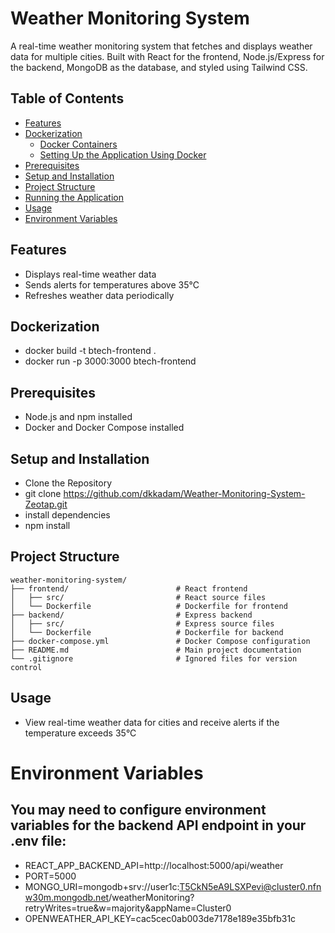 # Weather Monitoring System

A real-time weather monitoring system that fetches and displays weather data for multiple cities. Built with React for the frontend, Node.js/Express for the backend, MongoDB as the database, and styled using Tailwind CSS.

## Table of Contents
- [Features](#features)
- [Dockerization](#dockerization)
  - [Docker Containers](#docker-containers)
  - [Setting Up the Application Using Docker](#setting-up-the-application-using-docker)
- [Prerequisites](#prerequisites)
- [Setup and Installation](#setup-and-installation)
- [Project Structure](#project-structure)
- [Running the Application](#running-the-application)
- [Usage](#usage)
- [Environment Variables](#environment-variables)


## Features
- Displays real-time weather data
- Sends alerts for temperatures above 35°C
- Refreshes weather data periodically

## Dockerization
- docker build -t btech-frontend .
- docker run -p 3000:3000 btech-frontend

## Prerequisites
- Node.js and npm installed
- Docker and Docker Compose installed

## Setup and Installation
- Clone the Repository
- git clone https://github.com/dkkadam/Weather-Monitoring-System-Zeotap.git
- install dependencies
- npm install


## Project Structure
```plaintext
weather-monitoring-system/
├── frontend/                        # React frontend
│   ├── src/                         # React source files
│   └── Dockerfile                   # Dockerfile for frontend
├── backend/                         # Express backend
│   ├── src/                         # Express source files
│   └── Dockerfile                   # Dockerfile for backend
├── docker-compose.yml               # Docker Compose configuration
├── README.md                        # Main project documentation
└── .gitignore                       # Ignored files for version control
```
## Usage
- View real-time weather data for cities and receive alerts if the temperature exceeds 35°C



# Environment Variables
## You may need to configure environment variables for the backend API endpoint in your .env file:
- REACT_APP_BACKEND_API=http://localhost:5000/api/weather
- PORT=5000
- MONGO_URI=mongodb+srv://user1c:T5CkN5eA9LSXPevi@cluster0.nfnw30m.mongodb.net/weatherMonitoring?retryWrites=true&w=majority&appName=Cluster0
- OPENWEATHER_API_KEY=cac5cec0ab003de7178e189e35bfb31c






